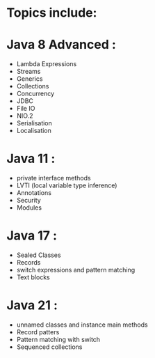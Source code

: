 # Topics include: 

# Java 8 Advanced : 
  - Lambda Expressions
  - Streams
  - Generics
  - Collections
  - Concurrency
  - JDBC
  - File IO
  - NIO.2
  - Serialisation
  - Localisation

# Java 11 : 
  - private interface methods
  - LVTI (local variable type inference)
  - Annotations
  - Security
  - Modules

# Java 17 : 
  - Sealed Classes
  - Records
  - switch expressions and pattern matching
  - Text blocks

# Java 21 : 
  - unnamed classes and instance main methods
  - Record patters
  - Pattern matching with switch
  - Sequenced collections
